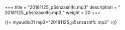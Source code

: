 +++
title = "20181125_p5snzasnlfc.mp3"
description = " 20181125_p5snzasnlfc.mp3 "
weight = 20
+++

{{< myaudio01 mp3="20181125_p5snzasnlfc.mp3" >}}

